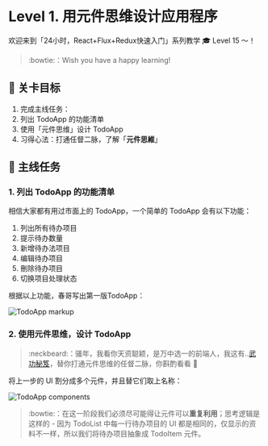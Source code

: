 # Level 1. 用元件思维设计应用程序

欢迎来到「24小时，React+Flux+Redux快速入门」系列教学 :mortar_board: Level 15 ～！
> :bowtie:：Wish you have a happy learning!


## :checkered_flag: 关卡目标

1. 完成主线任务：
  1. 列出 TodoApp 的功能清单
  2. 使用「元件思维」设计 TodoApp
2. 习得心法：打通任督二脉，了解「**元件思維**」


## :triangular_flag_on_post: 主线任务

### 1. 列出 TodoApp 的功能清单

相信大家都有用过市面上的 TodoApp，一个简单的 TodoApp 会有以下功能：

1. 列出所有待办项目
2. 提示待办数量
3. 新增待办法项目
4. 编辑待办项目
5. 刪除待办项目
6. 切换项目处理状态

根据以上功能，春哥写出第一版TodoApp：

![TodoApp markup](http://ojwkz03vq.bkt.clouddn.com/todo-all.png)

### 2. 使用元件思维，设计 TodoApp

> :neckbeard:：骚年，我看你天资聪颖，是万中选一的前端人，我这有..[武功秘笈](http://www.kongyixueyuan.com)，替你打通元件思维的任督二脉，你斟酌看看 :lollipop:

将上一步的 UI 割分成多个元件，并且替它们取上名称：

![TodoApp components](http://ojwkz03vq.bkt.clouddn.com/todo-list-names.png)

> :bowtie:：在这一阶段我们必须尽可能得让元件可以**重复利用**；思考逻辑是这样的 - 因为 TodoList 中每一行待办项目的 UI 都是相同的，仅显示的资料不一样，所以我们将待办项目抽象成 TodoItem 元件。
